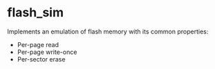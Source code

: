 # flash_sim

Implements an emulation of flash memory with its common properties:

* Per-page read
* Per-page write-once
* Per-sector erase
